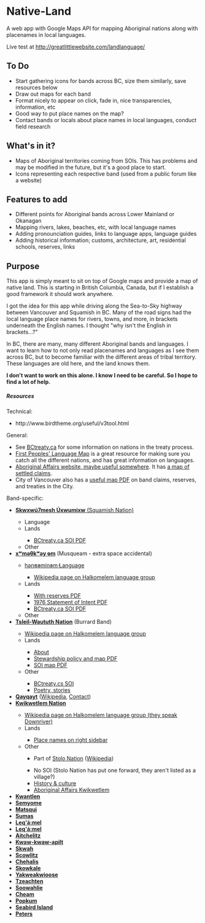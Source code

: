Native-Land
===========

A web app with Google Maps API for mapping Aboriginal nations along with placenames in local languages.

Live test at <a href="http://greatlittlewebsite.com/landlanguage/">http://greatlittlewebsite.com/landlanguage/</a>

<h2>To Do</h2>
<ul>
<li>Start gathering icons for bands across BC, size them similarly, save resources below</li>
<li>Draw out maps for each band</li>
<li>Format nicely to appear on click, fade in, nice transparencies, information, etc</li>
<li>Good way to put place names on the map?</li>
<li>Contact bands or locals about place names in local languages, conduct field research</li>
</ul>

<h2>What's in it?</h2>
<ul>
  <li>Maps of Aboriginal territories coming from SOIs. This has problems and may be modified in the future, but it's a good place to start.</li>
  <li>Icons representing each respective band (used from a public forum like a website)</li>
</ul>

<h2>Features to add</h2>
<ul>
<li>Different points for Aboriginal bands across Lower Mainland or Okanagan</li>
<li>Mapping rivers, lakes, beaches, etc, with local language names</li>
<li>Adding pronounciation guides, links to language apps, language guides</li>
<li>Adding historical information; customs, architecture, art, residential schools, reserves, links</li>
</ul>

<h2>Purpose</h2>
<p>This app is simply meant to sit on top of Google maps and provide a map of native land. This is starting in British Columbia, Canada, but if I establish a good framework it should work anywhere.</p>
<p>I got the idea for this app while driving along the Sea-to-Sky highway between Vancouver and Squamish in BC. Many of the road signs had the local language place names for rivers, towns, and more, in brackets underneath the English names. I thought "why isn't the English in brackets...?"</p>
<p>In BC, there are many, many different Aboriginal bands and languages. I want to learn how to not only read placenames and languages as I see them across BC, but to become familiar with the different areas of tribal territory. These languages are old here, and the land knows them.</p>
<p><strong>I don't want to work on this alone. I know I need to be careful. So I hope to find a lot of help.</strong></p>

<h5>Resources</h5>
Technical:
<ul>
<li>http://www.birdtheme.org/useful/v3tool.html</li>
</ul>
General:
  <ul>
    <li>See <a href="http://www.bctreaty.ca/files/first_nations.php">BCtreaty.ca</a> for some information on nations in the treaty process.</li>
    <li><a href="http://maps.fphlcc.ca/">First Peoples' Language Map</a> is a great resource for making sure you catch all the different nations, and has great information on languages.</li>
    <li><a href="http://www.aadnc-aandc.gc.ca/eng/1100100013785/1304467449155">Aboriginal Affairs website, maybe useful somewhere</a>. It has <a href="http://scsim-cirrp.aandc-aadnc.gc.ca/index-eng.asp">a map of settled claims</a>.</li>
    <li>City of Vancouver also has a <a href="http://www.metrovancouver.org/region/aboriginal/Aboriginal%20Affairs%20documents/ProfileOfFirstNationsJanuary2014.pdf">useful map PDF</a> on band claims, reserves, and treaties in the City.</li>
  </ul>
  
Band-specific:
<ul>
  <li><a href="http://www.squamish.net/"><strong>Skwxwú7mesh Úxwumixw</strong> (Squamish Nation)</a></li>
  <ul>
    <li>Language</li>
    <li>Lands</li>
    <ul>
      <li><a href="http://www.bctreaty.ca/nations/soi_maps/Squamish_01_SOI_Map.pdf">BCtreaty.ca SOI PDF</a></li>
    </ul>
    <li>Other</li>
  </ul>
  <li><a href="http://www.musqueam.bc.ca/"><strong>xʷməθkʷəy̓  əm</a></strong> (Musqueam - extra space accidental)</li>
  <ul>
    <li><a href="http://www.musqueam.bc.ca/language">hən̓q̓əmin̓əm̓ Language</li>
    <ul>
      <li><a href="http://en.wikipedia.org/wiki/Halkomelem">Wikipedia page on Halkomelem language group</a></li>
    </ul>
    <li>Lands</li>
      <ul>
        <li><a href="http://www.musqueam.bc.ca/sites/default/files/musqueam_regional_soi_with_reserves.pdf">With reserves PDF</a></li>
        <li><a href="http://www.musqueam.bc.ca/sites/default/files/musqueam_declaration.pdf">1976 Statement of Intent PDF</a></li>
        <li><a href="http://www.bctreaty.ca/nations/soi_maps/Musqueam_Nation_SOI_Map.pdf">BCtreaty.ca SOI PDF</a></li>
      </ul>
    <li>Other</li>
  </ul>
  <li><a href="http://www.burrardband.com/"><strong>Tsleil-Waututh Nation</strong></a> (Burrard Band)</li>
  <ul>
    <li><a href="http://en.wikipedia.org/wiki/Halkomelem">Wikipedia page on Halkomelem language group</a></li>
    <li>Lands</li>
    <ul>
      <li><a href="http://www.burrardband.com/en/About%20TWN/Our%20Territory.aspx">About</a></li>
      <li><a href="http://www.burrardband.com/Government/Departments/~/media/Files/Stewardship%20January%202009.ashx">Stewardship policy and map PDF</a></li>
      <li><a href="http://www.bctreaty.ca/nations/soi_maps/Tsleil_Waututh_SOI_Map.pdf">SOI map PDF</a></li>
    </ul>
    <li>Other</li>
    <ul>
      <li><a href="http://www.bctreaty.ca/soi/soitsleilwaututh.php">BCtreaty.cs SOI</a></li>
      <li><a href="http://www.burrardband.com/en/About%20TWN/Declaration.aspx">Poetry, stories</a></li>
    </ul>
  </ul>
  <li><a href="http://maps.fphlcc.ca/qayqayt"><strong>Qayqayt</strong></a> (<a href="http://en.wikipedia.org/wiki/Qayqayt_First_Nation">Wikipedia</a>, <a href="http://www.bcafn.ca/files/fn-new-westminster-qayqayt.php">Contact</a>)</li>
  <li><a href="http://www.kwikwetlem.com/"><strong>Kwikwetlem Nation</strong></a></li>
  <ul>
    <li><a href="http://en.wikipedia.org/wiki/Halkomelem">Wikipedia page on Halkomelem language group (they speak Downriver)</a></li>
    <li>Lands</li>
    <ul>
      <li><a href="http://www.kwikwetlem.com/history___culture">Place names on right sidebar</a></li>
    </ul>
    <li>Other</li>
    <ul>
      <li>Part of <a href="http://www.kwikwetlem.com/history___culture">Stolo Nation</a> (<a href="http://en.wikipedia.org/wiki/Kwikwetlem">Wikipedia</a>)</li>
    </ul>
    <ul>
      <li>No SOI (Stolo Nation has put one forward, they aren't listed as a village?)</li>
      <li><a href="http://www.kwikwetlem.com/history___culture">History & culture</a></li>
      <li><a href="http://pse5-esd5.ainc-inac.gc.ca/fnp/Main/Search/FNMain.aspx?BAND_NUMBER=560&lang=eng">Aboriginal Affairs Kwikwetlem</li>
    </ul>
  </ul>
  <li><a href=""><strong>Kwantlen</strong></a></li>
  <li><a href=""><strong>Semyome</strong></a></li>
  <li><a href=""><strong>Matsqui</strong></a></li>
  <li><a href=""><strong>Sumas</strong></a></li>
  <li><a href=""><strong>Leq'á:mel</strong></a></li>
  <li><a href=""><strong>Leq'á:mel</strong></a></li>
  <li><a href=""><strong>Aitchelitz</strong></a></li>
  <li><a href=""><strong>Kwaw-kwaw-apilt</strong></a></li>
  <li><a href=""><strong>Skwah</strong></a></li>
  <li><a href=""><strong>Scowlitz</strong></a></li>
  <li><a href=""><strong>Chehalis</strong></a></li>
  <li><a href=""><strong>Skowkale</strong></a></li>
  <li><a href=""><strong>Yakweakwioose</strong></a></li>
  <li><a href=""><strong>Tzeachten</strong></a></li>
  <li><a href=""><strong>Soowahlie</strong></a></li>
  <li><a href=""><strong>Cheam</strong></a></li>
  <li><a href=""><strong>Popkum</strong></a></li>
  <li><a href=""><strong>Seabird Island</strong></a></li>
  <li><a href=""><strong>Peters</strong></a></li>
</ul>
